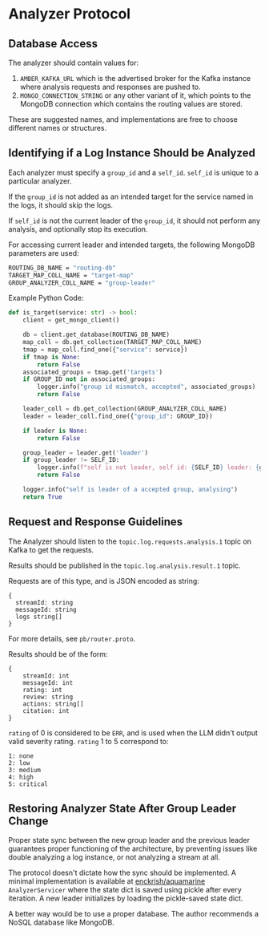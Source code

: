 # Analyzer Protocol

## Database Access 
The analyzer should contain values for:
1. `AMBER_KAFKA_URL` which is the advertised broker for the Kafka instance where analysis requests and responses are pushed to.
2. `MONGO_CONNECTION_STRING` or any other variant of it, which points to the MongoDB connection which contains the routing values are stored.

These are suggested names, and implementations are free to choose different names or structures.

## Identifying if a Log Instance Should be Analyzed
Each analyzer must specify a `group_id` and a `self_id`. 
`self_id` is unique to a particular analyzer.

If the `group_id` is not added as an intended target for the service named in the logs, it should skip the logs.

If `self_id` is not the current leader of the `group_id`, it should not perform any analysis, and optionally stop its execution.

For accessing current leader and intended targets, the following MongoDB parameters are used:
```bash
ROUTING_DB_NAME = "routing-db"
TARGET_MAP_COLL_NAME = "target-map"
GROUP_ANALYZER_COLL_NAME = "group-leader"
```

Example Python Code:
```python
def is_target(service: str) -> bool:
    client = get_mongo_client()

    db = client.get_database(ROUTING_DB_NAME)
    map_coll = db.get_collection(TARGET_MAP_COLL_NAME)
    tmap = map_coll.find_one({"service": service})
    if tmap is None:
        return False
    associated_groups = tmap.get('targets')
    if GROUP_ID not in associated_groups:
        logger.info("group id mismatch, accepted", associated_groups)
        return False

    leader_coll = db.get_collection(GROUP_ANALYZER_COLL_NAME)
    leader = leader_coll.find_one({"group_id": GROUP_ID})

    if leader is None:
        return False

    group_leader = leader.get('leader')
    if group_leader != SELF_ID:
        logger.info(f"self is not leader, self id: {SELF_ID} leader: {group_leader}")
        return False

    logger.info("self is leader of a accepted group, analysing")
    return True

```

## Request and Response Guidelines

The Analyzer should listen to the `topic.log.requests.analysis.1` topic on Kafka to get the requests.

Results should be published in the `topic.log.analysis.result.1` topic.

Requests are of this type, and is JSON encoded as string:
```
{
  streamId: string
  messageId: string
  logs string[]
}
```
For more details, see `pb/router.proto`.

Results should be of the form:
```
{
    streamId: int
    messageId: int
    rating: int
    review: string
    actions: string[]
    citation: int
}
```

`rating` of 0 is considered to be `ERR`, and is used when the LLM didn't output valid severity rating. `rating` 1 to 5 correspond to:
```
1: none
2: low
3: medium
4: high
5: critical
```

## Restoring Analyzer State After Group Leader Change
Proper state sync between the new group leader and the previous leader guarantees proper functioning of the architecture, by preventing issues like double analyzing a log instance, or not analyzing a stream at all.

The protocol doesn't dictate how the sync should be implemented. A minimal implementation is available at [enckrish/aquamarine](https://www.github.com/enckrish/aquamarine) `AnalyzerServicer` where the state dict is saved using pickle after every iteration. A new leader initializes by loading the pickle-saved state dict.

A better way would be to use a proper database. The author recommends a NoSQL database like MongoDB.




